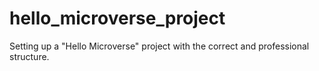 # hello_microverse_project
Setting up a "Hello Microverse" project with the correct and professional structure.
